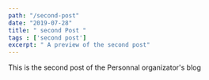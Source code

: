 ```yaml
---
path: "/second-post"
date: "2019-07-28"
title: " second Post "
tags : ['second post']
excerpt: " A preview of the second post"
---
```


This is the second post of the Personnal organizator's blog